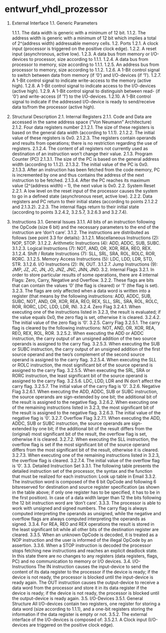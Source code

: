 # entwurf_vhdl_prozessor

1. External Interface
  1.1. Generic Parameters

    1.1.1. The data width is generic with a minimum of 12 bit.
    1.1.2. The address width is generic with a minimum of 12 bit which implies a total of 2^(address width)   addressable memory cells.
  1.2. Ports
    1.2.1. A clock input (processor is triggered on the positive clock edge).
    1.2.2. A reset input (asynchronous, active low).
    1.2.3. A data bus from memory or I/O-devices to processor, size according to 1.1.1.
    1.2.4. A data bus from processor to memory, size according to 1.1.1.
    1.2.5. An address bus from processor to memory, size according to 1.1.2.
    1.2.6. A 1-Bit control signal to switch between data from memory (if ‘0’) and I/O-devices (if ‘1’).
    1.2.7. A 1-Bit control signal to indicate write-access to the memory (active high).
    1.2.8. A 1-Bit control signal to indicate access to the I/O-devices (active high).
    1.2.9. A 1-Bit control signal to distinguish between read- (if ‘0’) and write-access (if ‘1’) to the I/O-devices.
    1.2.10. A 1-Bit control signal to indicate if the addressed I/O-device is ready to send/receive data to/from the processor (active high).

2. Structural Description
  2.1. Internal Registers
    2.1.1. Code and Data are accessed in the same address space (“Von Neumann” Architecture)
    2.1.2. Four data registers number 
      2.1.2.1. The size of these registers is based on the general data width (according to 1.1.1).
      2.1.2.2. The initial value of these registers is 0x0.
      2.1.2.3. The registers contain operands and results from operations; there is no restriction regarding the use of registers.
      2.1.2.4. The content of all registers not currently used as destination of an instruction won’t change their value.
    2.1.3. Program Counter (PC)
      2.1.3.1. The size of the PC is based on the general address width (according to 1.1.2).
      2.1.3.2. The initial value of the PC is 0x0.
      2.1.3.3. After an instruction has been fetched from the code memory, PC is incremented by one and thus contains the address of the next instruction to be fetched.
      2.1.3.4. After the PC reaches its maximum value (2^(address width) – 1), the next value is 0x0.
  2.2. System Reset
    2.2.1. A low level on the reset input of the processor causes the system to go in a defined state (asynchronous reset, active low).
    2.2.2. Data registers and PC return to their initial states (according to points 2.1.2.2 and 2.1.3.2).
    2.2.3. The internal flags return to their initial state (according to points 3.2.4.2, 3.2.5.7, 3.2.6.3 and 3.2.7.4).

3. Instructions
  3.1. General Issues
    3.1.1. All bits of an instruction following the OpCode (size 6 bit) and the necessary parameters to the end of the instruction are ‘don’t care’.
    3.1.2. The instructions are distributed as follows (see point 3.3 for details):
      3.1.2.1. Miscellaneous Instructions (2): NOP, STOP.
      3.1.2.2. Arithmetic Instructions (4): ADD, ADDC, SUB, SUBC.
      3.1.2.3. Logical Instructions (7): NOT, AND, OR, XOR, REA, REO, REX.
      3.1.2.4. Shift / Rotate Instructions (7): SLL, SRL, SRA, ROL, ROLC, ROR, RORC.
      3.1.2.5. Memory Access Instructions (5): LDC, LDD, LDR, STD, STR.
      3.1.2.6. I/O Instructions (2): IN, OUT.
      3.1.2.7. Jump Instructions (9): JMP, JZ, JC, JN, JO, JNZ, JNC, JNN, JNO.
  3.2. Internal Flags
    3.2.1. In order to store particular results of some operations, there are 4 internal Flags: Zero, Carry, Negative and Overflow.
    3.2.2. These flags are bits that can contain the values ‘0’ (the flag is cleared) or ‘1’ (the flag is set).
    3.2.3. The flags are only affected when a data word is written into a register (that means by the following instructions: ADD, ADDC, SUB, SUBC, NOT, AND, OR, XOR, REA, REO, REX, SLL, SRL, SRA, ROL, ROLC, ROR, RORC, LDC, LDD, LDR, IN).
    3.2.4. Zero Flag
      3.2.4.1. When executing one of the instructions listed in 3.2.3, the result is evaluated; if the value equals 0x0, the zero flag is set, otherwise it is cleared.
      3.2.4.2. The initial value of the zero flag is ‘0’.
    3.2.5. Carry Flag
      3.2.5.1. The carry flag is cleared by the following instructions: NOT, AND, OR, XOR, REA, REO, REX, ROL, ROR.
      3.2.5.2. When executing the ADD or ADDC instruction, the carry output of an unsigned addition of the two source operands is assigned to the carry flag.
      3.2.5.3. When executing the SUB or SUBC instruction, the carry output of an unsigned addition of the first source operand and the two’s complement of the second source operand is assigned to the carry flag.
      3.2.5.4. When executing the SLL or ROLC instruction, the most significant bit of the source operand is assigned to the carry flag.
      3.2.5.5. When executing the SRL, SRA or RORC instruction, the least significant bit of the source operand is assigned to the carry flag.
      3.2.5.6. LDC, LDD, LDR and IN don’t affect the carry flag.
      3.2.5.7. The initial value of the carry flag is ‘0’.
    3.2.6. Negative Flag
      3.2.6.1. When executing the ADD, ADDC, SUB or SUBC instruction, the source operands are sign-extended by one bit; the additional bit of the result is assigned to the negative flag.
      3.2.6.2. When executing one of the remaining instructions listed in 3.2.3, the most significant bit of the result is assigned to the negative flag.
      3.2.6.3. The initial value of the negative flag is ‘0’.
    3.2.7. Overflow Flag
      3.2.7.1. When executing the ADD, ADDC, SUB or SUBC instruction, the source operands are sign-extended by one bit; if the additional bit of the result differs from the (original) most significant bit of the result, the overflow flag is set, otherwise it is cleared.
      3.2.7.2. When executing the SLL instruction, the overflow flag is set if the most significant bit of the source operand differs from the most significant bit of the result, otherwise it is cleared.
      3.2.7.3. When executing one of the remaining instructions listed in 3.2.3, the overflow flag is cleared.
      3.2.7.4. The initial value of the overflow flag is ‘0’.
  3.3. Detailed Instruction Set
    3.3.1. The following table presents the detailed instruction set of the processor, the syntax and the function that must be realized for each instruction: Look up table in Email
    3.3.2. The instruction word is composed of the 6 bit OpCode and following 6 bitsreserved for destination and source register specification (as shown in the table above; if only one register has to be specified, it has to be in the first position). In case of a data width larger than 12 the bits following the 12 bit instruction word are ‘don’t care’.
    3.3.3. The processor is able to work with unsigned and signed numbers. The carry flag is always computed interpreting the operands as unsigned, while the negative and overflow flags are always computed interpreting the operands as signed.
    3.3.4. For REA, REO and REX operations the result is stored in the least significant bit while all other bits of the destination register are cleared.
    3.3.5. When an unknown OpCode is decoded, it is treated as a NOP instruction and the user is informed of the illegal OpCode by an assertion.
    3.3.6. When a STOP instruction is decoded the processor stops fetching new instructions and reaches an explicit deadlock state. In this state there are no changes to any registers (data registers, flags, PC) and no communication to memory or I/O devices.
  3.4. I/O-Instructions
    The IN instruction causes the input-device to send the content of its data register to the processor if the device is ready; if the device is not ready, the processor is blocked until the input-device is ready again. The OUT instruction causes the output-device to receive a data word from the processor and store it in its data register if the device is ready; if the device is not ready, the processor is blocked until the output-device is ready again.
  3.5. I/O-Devices
    3.5.1. General Structure All I/O-devices contain two registers, one register for storing a data word (size according to 1.1.1), and a one-bit registers storing the information if the data register is empty or not.
    3.5.2. The external interface of the I/O-devices is composed of:
      3.5.2.1. A Clock input (I/O-devices are triggered on the positive clock edge).
